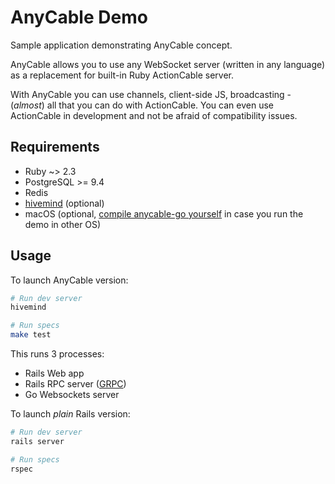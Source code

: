 # AnyCable Demo

Sample application demonstrating AnyCable concept.

AnyCable allows you to use any WebSocket server (written in any language) as a replacement for built-in Ruby ActionCable server.

With AnyCable you can use channels, client-side JS, broadcasting - (_almost_) all that you can do with ActionCable. You can even use ActionCable in development and not be afraid of compatibility issues.

## Requirements

- Ruby ~> 2.3
- PostgreSQL >= 9.4
- Redis
- [hivemind](https://github.com/DarthSim/hivemind) (optional)
- macOS (optional, [compile anycable-go yourself](https://github.com/anycable/anycable-go#installation) in case you run the demo in other OS)


## Usage

To launch AnyCable version:

```sh
# Run dev server
hivemind

# Run specs
make test
```

This runs 3 processes:
- Rails Web app
- Rails RPC server ([GRPC](http://www.grpc.io))
- Go Websockets server

To launch _plain_ Rails version:

```sh
# Run dev server
rails server

# Run specs
rspec
```
